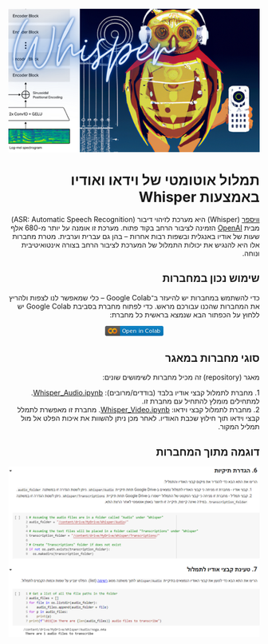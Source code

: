 
<div dir="rtl" markdown="1">

<p align="center">
<img src="https://github.com/Sourasky-DHLAB/Whisper/blob/main/Whisper.png" style="display: block; margin-left: auto; margin-right: auto;">
</p>

# תמלול אוטומטי של וידאו ואודיו באמצעות Whisper

[וויספר](https://openai.com/blog/whisper) (Whisper) היא מערכת לזיהוי דיבור (ASR: Automatic Speech Recognition) מבית [OpenAI](https://openai.com) הזמינה לציבור הרחב בקוד פתוח. מערכת זו אומנה על יותר מ-680 אלף שעות של אודיו באנגלית ובשפות רבות אחרות – בהן גם עברית וערבית. מטרת מחברות אלו היא להנגיש את יכולות התמלול של המערכת לציבור הרחב בצורה אינטואיטיבית ונוחה. 

## שימוש נכון במחברות

כדי להשתמש במחברות יש להיעזר ב־Google Colab – כלי שמאפשר לנו לצפות ולהריץ את המחברות שהכנו עבורכם מראש. כדי לפתוח מחברת בסביבת Google Colab יש ללחוץ על הכפתור הבא שנמצא בראשית כל מחברת:<br>
<p align="center">
    <img src="https://github.com/Sourasky-DHLAB/Whisper/blob/main/colab.png">
</p>

## סוגי מחברות במאגר

מאגר (repository) זה מכיל מחברות לשימושים שונים:
<div dir="rtl" markdown="1">
1. מחברת לתמלול קבצי אודיו בלבד (בודדים/מרובים): <a href="https://github.com/Sourasky-DHLAB/Whisper/blob/main/Whisper_Audio.ipynb">Whisper_Audio.ipynb</a>. למתחילים מומלץ להתחיל עם מחברת זו.<br>
2. מחברת לתמלול קבצי וידאו: <a href="https://github.com/Sourasky-DHLAB/Whisper/blob/main/Whisper_Video.ipynb">Whisper_Video.ipynb</a>. מחברת זו מאפשרת לתמלל קבצי      וידאו תוך חילוץ שכבת האודיו. לאחר מכן ניתן להשוות את איכות הפלט אל מול תמליל המקור.

## דוגמה מתוך המחברות

<p align="center">
    <img src="https://github.com/Sourasky-DHLAB/Whisper/blob/main/screenshot.png">
</p>
 
</div>
